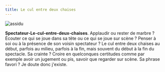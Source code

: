 ```yaml
---
title: Le cul entre deux chaises
---
```


 ![assidu](/content/images/03.png)
 
**Spectateur-Le-cul-entre-deux-chaises**. Applaudir ou rester de marbre ? Écouter ce qui se joue dans sa tête ou ce qui se joue sur scène ? Penser à soi ou à la présence de son voisin spectateur ? Le cul entre deux chaises au début, parfois au milieu, parfois à la fin, mais souvent du début à la fin du spectacle. Sa crainte ? Croire en quelconques certitudes comme par exemple avoir un jugement ou pis, savoir que regarder sur scène. Sa phrase favori ? Je doute donc j'existe.




